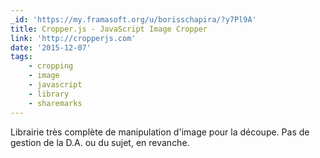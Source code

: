 ```yaml
---
_id: 'https://my.framasoft.org/u/borisschapira/?y7Pl9A'
title: Cropper.js - JavaScript Image Cropper
link: 'http://cropperjs.com'
date: '2015-12-07'
tags:
    - cropping
    - image
    - javascript
    - library
    - sharemarks
---
```


<div class="markdown"><p>Librairie très complète de manipulation d'image pour la découpe. Pas de gestion de la D.A. ou du sujet, en revanche.
</p></div>
